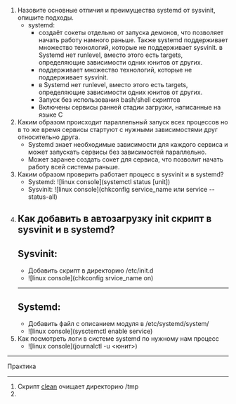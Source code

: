 1. Назовите основные отличия и преимущества systemd от sysvinit, опишите подходы.
	- systemd: 
		- создаёт сокеты отдельно от запуска демонов, что позволяет начать работу намного раньше. Также systemd поддерживает множество технологий, которые не поддерживает sysvinit. в Systemd нет runlevel, вместо этого есть targets, определяющие зависимости одних юнитов от других.
		- поддерживает множество технологий, которые не поддерживает sysvinit.
		- в Systemd нет runlevel, вместо этого есть targets, определяющие зависимости одних юнитов от других.
		- Запуск без использования bash/shell скриптов
		- Включены сервисы ранней стадии загрузки, написанные на языке C
2. Каким образом происходит параллельный запуск всех процессов но в то же время сервисы стартуют с нужными зависимостями друг относительно друга.
	- Systemd знает необходимые зависимости для каждого сервиса и может запускать сервисы без зависимостей параллельно.
	- Может заранее создать сокет для сервиса, что позволит начать работу всей системы раньше.
3. Каким образом проверить работает процесс в sysvinit и в systemd?
	- Systemd: 
	![linux console](systemctl status [unit])
	- Sysvinit: 
	![linux console](chkconfig service_name или service --status-all)
4. Как добавить в автозагрузку init скрипт в sysvinit и в systemd?
	---
	Sysvinit:
	---
	- Добавить скрипт в директорию /etc/init.d
	- ![linux console](chkconfig srvice_name on)
	---
	Systemd:
	---
	- Добавить файл с описанием модуля в /etc/systemd/system/
	- ![linux console](sysctemctl enable service)	
5. Как посмотреть логи в системе systemd по нужному нам процесс
	- ![linux console](journalctl -u <юнит>)
	
---

Практика

---
	
1. Скрипт [clean](clean.py) очищает директорию /tmp
2. 
	
